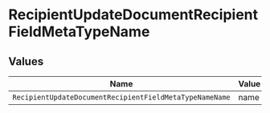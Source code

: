 # RecipientUpdateDocumentRecipientFieldMetaTypeName


## Values

| Name                                                    | Value                                                   |
| ------------------------------------------------------- | ------------------------------------------------------- |
| `RecipientUpdateDocumentRecipientFieldMetaTypeNameName` | name                                                    |